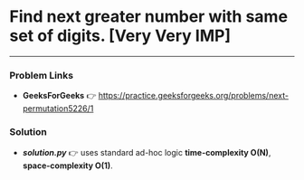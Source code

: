 # Find next greater number with same set of digits. [Very Very IMP]

---

### Problem Links
- **__GeeksForGeeks__** :point_right: https://practice.geeksforgeeks.org/problems/next-permutation5226/1

### Solution
- **_solution.py_** :point_right: uses standard ad-hoc logic **time-complexity O(N)**, **space-complexity O(1)**.
